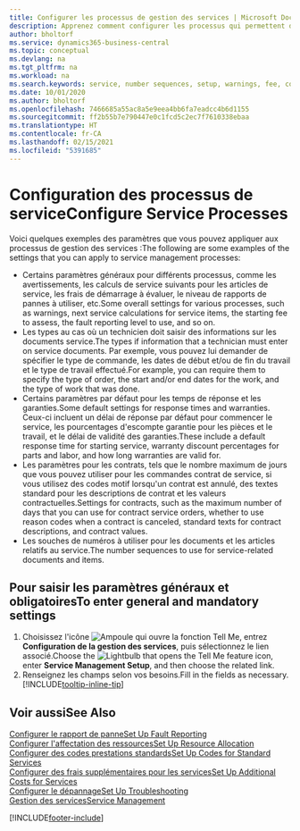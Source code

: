 ```yaml
---
title: Configurer les processus de gestion des services | Microsoft Docs
description: Apprenez comment configurer les processus qui permettent de vérifier que les clients sont satisfaits de votre service client.
author: bholtorf
ms.service: dynamics365-business-central
ms.topic: conceptual
ms.devlang: na
ms.tgt_pltfrm: na
ms.workload: na
ms.search.keywords: service, number sequences, setup, warnings, fee, contracts, warranties
ms.date: 10/01/2020
ms.author: bholtorf
ms.openlocfilehash: 7466685a55ac8a5e9eea4bb6fa7eadcc4b6d1155
ms.sourcegitcommit: ff2b55b7e790447e0c1fcd5c2ec7f7610338ebaa
ms.translationtype: HT
ms.contentlocale: fr-CA
ms.lasthandoff: 02/15/2021
ms.locfileid: "5391685"
---
```

# <a name="configure-service-processes"></a><span data-ttu-id="b96d1-103">Configuration des processus de service</span><span class="sxs-lookup"><span data-stu-id="b96d1-103">Configure Service Processes</span></span>
<span data-ttu-id="b96d1-104">Voici quelques exemples des paramètres que vous pouvez appliquer aux processus de gestion des services :</span><span class="sxs-lookup"><span data-stu-id="b96d1-104">The following are some examples of the settings that you can apply to service management processes:</span></span>  
  
* <span data-ttu-id="b96d1-105">Certains paramètres généraux pour différents processus, comme les avertissements, les calculs de service suivants pour les articles de service, les frais de démarrage à évaluer, le niveau de rapports de pannes à utiliser, etc.</span><span class="sxs-lookup"><span data-stu-id="b96d1-105">Some overall settings for various processes, such as warnings, next service calculations for service items, the starting fee to assess, the fault reporting level to use, and so on.</span></span>  
* <span data-ttu-id="b96d1-106">Les types au cas où un technicien doit saisir des informations sur les documents service.</span><span class="sxs-lookup"><span data-stu-id="b96d1-106">The types if information that a technician must enter on service documents.</span></span> <span data-ttu-id="b96d1-107">Par exemple, vous pouvez lui demander de spécifier le type de commande, les dates de début et/ou de fin du travail et le type de travail effectué.</span><span class="sxs-lookup"><span data-stu-id="b96d1-107">For example, you can require them to specify the type of order, the start and/or end dates for the work, and the type of work that was done.</span></span>  
* <span data-ttu-id="b96d1-108">Certains paramètres par défaut pour les temps de réponse et les garanties.</span><span class="sxs-lookup"><span data-stu-id="b96d1-108">Some default settings for response times and warranties.</span></span> <span data-ttu-id="b96d1-109">Ceux-ci incluent un délai de réponse par défaut pour commencer le service, les pourcentages d'escompte garantie pour les pièces et le travail, et le délai de validité des garanties.</span><span class="sxs-lookup"><span data-stu-id="b96d1-109">These include a default response time for starting service, warranty discount percentages for parts and labor, and how long warranties are valid for.</span></span>  
* <span data-ttu-id="b96d1-110">Les paramètres pour les contrats, tels que le nombre maximum de jours que vous pouvez utiliser pour les commandes contrat de service, si vous utilisez des codes motif lorsqu'un contrat est annulé, des textes standard pour les descriptions de contrat et les valeurs contractuelles.</span><span class="sxs-lookup"><span data-stu-id="b96d1-110">Settings for contracts, such as the maximum number of days that you can use for contract service orders, whether to use reason codes when a contract is canceled, standard texts for contract descriptions, and contract values.</span></span>  
* <span data-ttu-id="b96d1-111">Les souches de numéros à utiliser pour les documents et les articles relatifs au service.</span><span class="sxs-lookup"><span data-stu-id="b96d1-111">The number sequences to use for service-related documents and items.</span></span>  

## <a name="to-enter-general-and-mandatory-settings"></a><span data-ttu-id="b96d1-112">Pour saisir les paramètres généraux et obligatoires</span><span class="sxs-lookup"><span data-stu-id="b96d1-112">To enter general and mandatory settings</span></span>
1. <span data-ttu-id="b96d1-113">Choisissez l'icône ![Ampoule qui ouvre la fonction Tell Me](media/ui-search/search_small.png "Dites-moi ce que vous voulez faire"), entrez **Configuration de la gestion des services**, puis sélectionnez le lien associé.</span><span class="sxs-lookup"><span data-stu-id="b96d1-113">Choose the ![Lightbulb that opens the Tell Me feature](media/ui-search/search_small.png "Tell me what you want to do") icon, enter **Service Management Setup**, and then choose the related link.</span></span>
2. <span data-ttu-id="b96d1-114">Renseignez les champs selon vos besoins.</span><span class="sxs-lookup"><span data-stu-id="b96d1-114">Fill in the fields as necessary.</span></span> [!INCLUDE[tooltip-inline-tip](includes/tooltip-inline-tip_md.md)]  

## <a name="see-also"></a><span data-ttu-id="b96d1-115">Voir aussi</span><span class="sxs-lookup"><span data-stu-id="b96d1-115">See Also</span></span>  
[<span data-ttu-id="b96d1-116">Configurer le rapport de panne</span><span class="sxs-lookup"><span data-stu-id="b96d1-116">Set Up Fault Reporting</span></span>](service-how-setup-fault-reporting.md)  
[<span data-ttu-id="b96d1-117">Configurer l'affectation des ressources</span><span class="sxs-lookup"><span data-stu-id="b96d1-117">Set Up Resource Allocation</span></span>](service-how-setup-resource-allocation.md)  
[<span data-ttu-id="b96d1-118">Configurer des codes prestations standards</span><span class="sxs-lookup"><span data-stu-id="b96d1-118">Set Up Codes for Standard Services</span></span>](service-how-setup-service-coding.md)  
[<span data-ttu-id="b96d1-119">Configurer des frais supplémentaires pour les services</span><span class="sxs-lookup"><span data-stu-id="b96d1-119">Set Up Additional Costs for Services</span></span>](service-how-setup-service-costs-pricing.md)  
[<span data-ttu-id="b96d1-120">Configurer le dépannage</span><span class="sxs-lookup"><span data-stu-id="b96d1-120">Set Up Troubleshooting</span></span>](service-how-setup-troubleshooting.md)  
[<span data-ttu-id="b96d1-121">Gestion des services</span><span class="sxs-lookup"><span data-stu-id="b96d1-121">Service Management</span></span>](service-service.md)  


[!INCLUDE[footer-include](includes/footer-banner.md)]